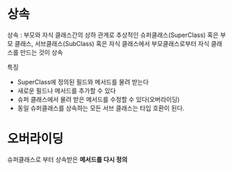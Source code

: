 # 상속
상속 : 부모와 자식 클래스간의 상하 관계로 추상적인 슈퍼클래스(SuperClass) 혹은 부모 클래스,
서브클래스(SubClass) 혹은 자식 클래스에서 부모클래스로부터 자식 클래스를 만드는 것이 상속

특징
- SuperClass에 정의된 필드와 메서드를 물려 받는다
- 새로운 필드나 메서드를 추가할 수 있다
- 슈퍼 클래스에서 물려 받은 메서드를 수정할 수 있다(오버라이딩)
- 동일 슈퍼클래스를 상속하는 모든 서브 클래스는 타입 호환이 된다.


# 오버라이딩
슈퍼클래스로 부터 상속받은 **메서드를 다시 정의**